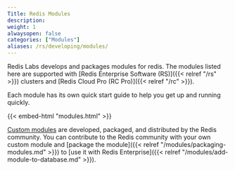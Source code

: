 ```yaml
---
Title: Redis Modules
description:
weight: 1
alwaysopen: false
categories: ["Modules"]
aliases: /rs/developing/modules/
---
```

Redis Labs develops and packages modules for redis.
The modules listed here are supported with [Redis Enterprise Software (RS)]({{< relref "/rs" >}}) clusters and [Redis Cloud Pro (RC Pro)]({{< relref "/rc" >}}).

Each module has its own quick start guide to help you get up and running quickly.

{{< embed-html "modules.html" >}}

[Custom modules](https://redislabs.com/community/redis-modules-hub/) are developed, packaged, and distributed by the Redis community.
You can contribute to the Redis community with your own custom module
and [package the module]({{< relref "/modules/packaging-modules.md" >}}) to [use it with Redis Enterprise]({{< relref "/modules/add-module-to-database.md" >}}).
